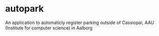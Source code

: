 # autopark
An application to automaticly register parking outside of Cassiopai, AAU (Institute for computer science) in Aalborg 
